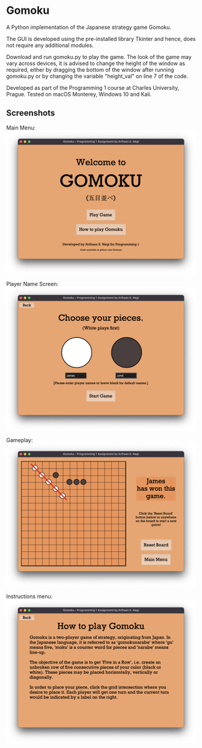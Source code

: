 # Gomoku
A Python implementation of the Japanese strategy game Gomoku.

The GUI is developed using the pre-installed library Tkinter and hence, does not require any additional modules.

Download and run gomoku.py to play the game. The look of the game may vary across devices, it is advised to change the height of the window as required, either by dragging the bottom of the window after running gomoku.py or by changing the variable "height_val" on line 7 of the code.

Developed as part of the Programming 1 course at Charles University, Prague. Tested on macOS Monterey, Windows 10 and Kali.

## Screenshots
Main Menu:
<img src="https://raw.githubusercontent.com/Arihaan/Gomoku/main/Gomoku%20Screenshots/Screen%20Shot%202021-12-14%20at%204.23.16%20PM.png"></img>

Player Name Screen:
<img src="https://raw.githubusercontent.com/Arihaan/Gomoku/main/Gomoku%20Screenshots/Screen%20Shot%202021-12-14%20at%204.23.52%20PM.png"></img>

Gameplay:
<img src="https://raw.githubusercontent.com/Arihaan/Gomoku/main/Gomoku%20Screenshots/Screen%20Shot%202021-12-14%20at%204.24.27%20PM.png"></img>

Instructions menu:
<img src="https://raw.githubusercontent.com/Arihaan/Gomoku/main/Gomoku%20Screenshots/Screen%20Shot%202021-12-14%20at%204.24.42%20PM.png"></img>

